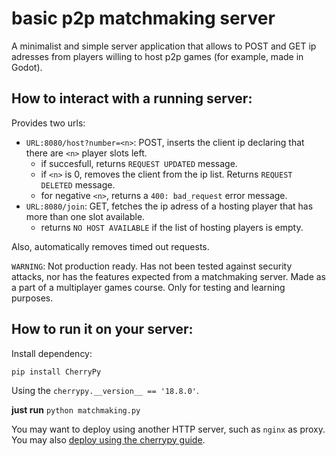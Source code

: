 # basic p2p matchmaking server

A minimalist and simple server application that allows to POST and GET ip adresses from players willing to host p2p games (for example, made in Godot).

## How to interact with a running server:
Provides two urls:

* `URL:8080/host?number=<n>`: POST, inserts the client ip declaring that there are `<n>` player slots left.
    * if succesfull, returns `REQUEST UPDATED` message.
    * if `<n>` is 0, removes the client from the ip list. Returns `REQUEST DELETED` message.
    * for negative `<n>`, returns a `400: bad_request` error message.
* `URL:8080/join`: GET, fetches the ip adress of a hosting player that has more than one slot available.
    * returns `NO HOST AVAILABLE` if the list of hosting players is empty.

Also, automatically removes timed out requests.

`WARNING`: Not production ready. Has not been tested against security attacks, nor has the features expected from a matchmaking server.
Made as a part of a multiplayer games course. Only for testing and learning purposes.
 

## How to run it on your server:
Install dependency:
```
pip install CherryPy
```

Using the `cherrypy.__version__ == '18.8.0'`.

**just run**
```python matchmaking.py```

You may want to deploy using another HTTP server, such as `nginx` as proxy. You may also [deploy using the cherrypy guide](https://docs.cherrypy.dev/en/latest/deploy.html).
